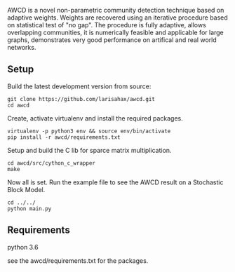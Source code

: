 

AWCD is a novel non-parametric community detection technique based on adaptive weights. Weights are recovered using an iterative procedure based on statistical test of "no gap". The procedure is fully adaptive, allows overlapping communities, it is numerically feasible and applicable for large graphs, demonstrates very good performance on artifical and real world networks.

Setup
-----------

Build the latest development version from source:

    git clone https://github.com/larisahax/awcd.git
    cd awcd
  Create, activate virtualenv and install the required packages.
  
    virtualenv -p python3 env && source env/bin/activate
    pip install -r awcd/requirements.txt
  
 Setup and build the C lib for sparce matrix multiplication.  
 
    cd awcd/src/cython_c_wrapper
    make
 
 Now all is set. Run the example file to see the AWCD result on a Stochastic Block Model.
 
    cd ../../
    python main.py

Requirements
-----
python 3.6 

see the awcd/requirements.txt for the packages.


